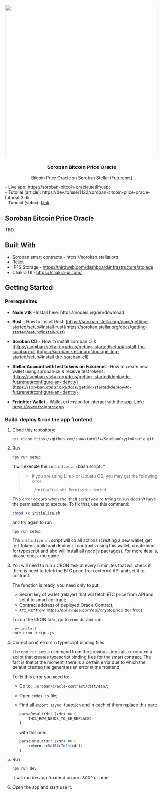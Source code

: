 <div>
<img src="projectLogo.png" width="500">

<h3 align="center">Soroban Bitcoin Price Oracle</h3>

  <p align="center"> Bitcoin Price Oracle on Soroban Stellar (Futurenet)</p>
    - Live app: https://soroban-bitcoin-oracle.netlify.app<br/>
    - Tutorial (article): https://dev.to/user1122/soroban-bitcoin-price-oracle-tutorial-3ldk<br/>
    - Tutorial (video): <a href="https://t.ly/kc_xI">Link</a>
</div>

## Soroban Bitcoin Price Oracle

TBD

## Built With

- Soroban smart contracts - https://soroban.stellar.org
- React
- IPFS Storage - https://thirdweb.com/dashboard/infrastructure/storage
- Chakra UI - https://chakra-ui.com/


## Getting Started

### Prerequisites

* **Node v18** - Install here: https://nodejs.org/en/download
  
* **Rust** - How to install Rust: 
  [https://soroban.stellar.org/docs/getting-started/setup#install-rust](https://soroban.stellar.org/docs/getting-started/setup#install-rust)

* **Soroban CLI** - How to install Soroban CLI: 
  [https://soroban.stellar.org/docs/getting-started/setup#install-the-soroban-cli](https://soroban.stellar.org/docs/getting-started/setup#install-the-soroban-cli)
  
* **Stellar Account with test tokens on Futurenet** - How to create new wallet using soroban-cli & receive test tokens:
  [https://soroban.stellar.org/docs/getting-started/deploy-to-futurenet#configure-an-identity](https://soroban.stellar.org/docs/getting-started/deploy-to-futurenet#configure-an-identity)

* **Freighter Wallet** - Wallet extension for interact with the app. Link: https://www.freighter.app



### Build, deploy & run the app frontend

1. Clone this repository:
   ```sh
   git clone https://github.com/snowstorm134/SorobanCryptoOracle.git
   ```

2. Run
   ```sh
   npm run setup
   ```
    It will execute the `initialize.sh` bash script. *

    > * If you are using Linux or Ubuntu OS, you may get the following error:
    >   
    >   `./initialize.sh: Permission denied`

    This error occurs when the shell script you’re trying to run doesn’t have the permissions to execute. To fix that, use this command:

    ```sh
    chmod +x initialize.sh
    ```

    and try again to run 
    
    ```sh
    npm run setup
    ```

    The `initialize.sh` script will do all actions (creating a new wallet, get test tokens, build and deploy all contracts using this wallet, create bind for typescript and also will install all node js packages). For more details, please check the guide.


3. You will need to run a CRON task at every 5 minutes that will check if there is need to fetch the BTC price from external API and set it to contract.

   The function is ready, you need only to put:
   - Secret key of wallet (relayer) that will fetch BTC price from API and set it to smart contract;
   - Contract address of deployed Oracle Contract;
   - `API_KEY` from https://api-ninjas.com/api/cryptoprice (for free).
     
   To run the CRON task, go to `cron` dir and run:
   ```sh
   npm install
   node cron-script.js
   ```


4. Correction of errors in typescript binding files

    The `npm run setup` command from the previous steps also executed a script that creates typescript binding files for the smart contract. The fact is that at the moment, there is a certain error due to which the default created file generates an error in the frontend.

    To fix this error you need to:
    - Go to: `.soroban/oracle-contract/dist/esm/`;
    - Open `index.js` file;
    - Find all `export async function` and in each of them replace this part:

      ```js
      parseResultXdr: (xdr) => {
          THIS_ROW_NEEDS_TO_BE_REPLACED
      }
      ```
    
      with this one:
      ```js
      parseResultXdr: (xdr) => {
          return scValStrToJs(xdr);
      }
      ```

6. Run
   ```sh
   npm run dev
   ```
   It will run the app frontend on port 3000 or other.
 
7. Open the app and start use it.
  
